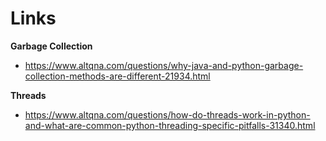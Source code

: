 # Links

**Garbage Collection**
- https://www.altqna.com/questions/why-java-and-python-garbage-collection-methods-are-different-21934.html


**Threads**
- https://www.altqna.com/questions/how-do-threads-work-in-python-and-what-are-common-python-threading-specific-pitfalls-31340.html
